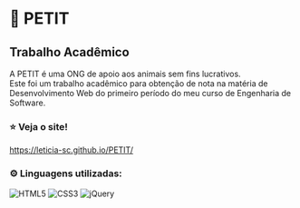 # :paw_prints: PETIT 
## Trabalho Acadêmico

A PETIT é uma ONG de apoio aos animais sem fins lucrativos.<br> 
Este foi um trabalho acadêmico para obtenção de nota na matéria de Desenvolvimento Web do primeiro período do meu curso de Engenharia de Software.

### :star: Veja o site!
https://leticia-sc.github.io/PETIT/

### :gear: Linguagens utilizadas:
![HTML5](https://img.shields.io/badge/HTML5-E34F26?style=for-the-badge&logo=html5&logoColor=white)
![CSS3](https://img.shields.io/badge/CSS3-1572B6?style=for-the-badge&logo=css3&logoColor=white)
![jQuery](https://img.shields.io/badge/jQuery-0769AD?style=for-the-badge&logo=jquery&logoColor=white)
